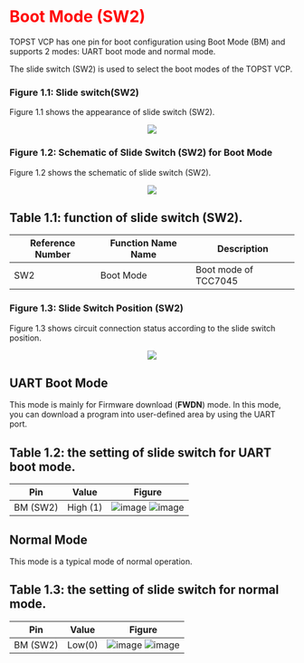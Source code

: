 <h1 style="color:red">
  Boot Mode (SW2)
</h1>


TOPST VCP has one pin for boot configuration using Boot Mode (BM) and supports 2 modes:
UART boot mode and normal mode.

The slide switch (SW2) is used to select the boot modes of the TOPST VCP.


### Figure 1.1: Slide switch(SW2)
Figure 1.1 shows the appearance of slide switch (SW2).

<p align="center"><img src="https://github.com/Topst-Dev/Documentation/assets/161264431/033ea2c3-48cc-4fc6-b768-8135b918c99c"></p>

### Figure 1.2: Schematic of Slide Switch (SW2) for Boot Mode
Figure 1.2 shows the schematic of slide switch (SW2).

<p align="center"><img src="https://github.com/Topst-Dev/Documentation/assets/161264431/3fc2d956-ac32-416b-bcd9-2877689b5093"></p>

## Table 1.1: function of slide switch (SW2).
| Reference Number | Function Name Name | Description                               |
|------------------|--------------------|-------------------------------------------|
|       SW2        |      Boot Mode     |  Boot mode of TCC7045                     |

### Figure 1.3: Slide Switch Position (SW2)
Figure 1.3 shows circuit connection status according to the slide switch position.
<p align="center"><img src="https://github.com/Topst-Dev/Documentation/assets/161264431/dd7de4d0-a387-4360-b669-603f5db03f93"></p>


## UART Boot Mode
This mode is mainly for Firmware download (**FWDN**) mode.
In this mode, you can download a program into user-defined area by using the UART port.


## Table 1.2: the setting of slide switch for UART boot mode.
| Pin | Value | Figure                               |
|-----|-------|-------------------------------------|
| BM (SW2) | High (1) |  ![image](https://github.com/Topst-Dev/Documentation/assets/161264431/e5df491e-1776-4b1f-9e91-1c2dd5e61025)    ![image](https://github.com/Topst-Dev/Documentation/assets/161264431/a66a2c96-fcb8-4f06-b0ca-6ec863292b8b)        |



## Normal Mode
This mode is a typical mode of normal operation.


## Table 1.3: the setting of slide switch for normal mode.
| Pin | Value | Figure                               |
|-----|-------|-------------------------------------|
| BM (SW2) | Low(0) |  ![image](https://github.com/Topst-Dev/Documentation/assets/161264431/e22dedaf-ba40-4d03-8490-60fe2bd6ba5d)     ![image](https://github.com/Topst-Dev/Documentation/assets/161264431/2f871000-ab0c-4f81-bfdb-31fc05373906)      |
